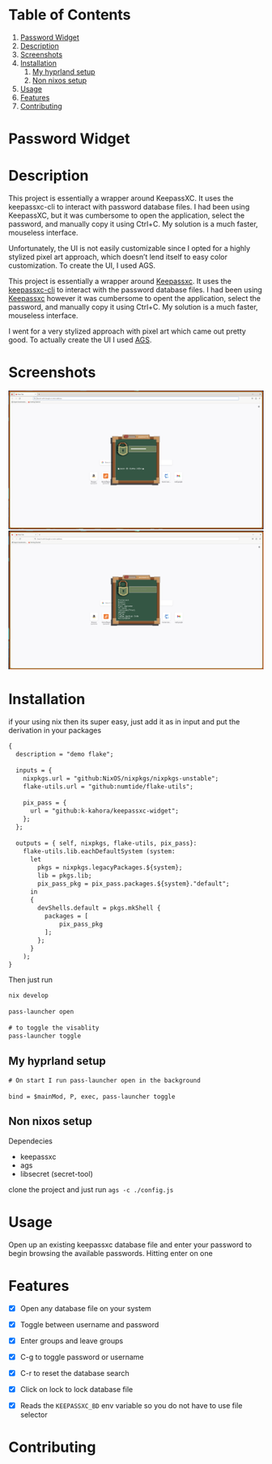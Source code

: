 
# Table of Contents

1.  [Password Widget](#orgabac9a7)
2.  [Description](#org718af8a)
3.  [Screenshots](#org668ffdc)
4.  [Installation](#orgb75ee05)
    1.  [My hyprland setup](#org8b381cc)
    2.  [Non nixos setup](#org85a71bd)
5.  [Usage](#orgf7cc94f)
6.  [Features](#orga2c8710)
7.  [Contributing](#org594d3e1)


<a id="orgabac9a7"></a>

# Password Widget


<a id="org718af8a"></a>

# Description

This project is essentially a wrapper around KeepassXC. It uses the keepassxc-cli to interact with password database files. I had been using KeepassXC, but it was cumbersome to open the application, select the password, and manually copy it using Ctrl+C. My solution is a much faster, mouseless interface.

Unfortunately, the UI is not easily customizable since I opted for a highly stylized pixel art approach, which doesn’t lend itself to easy color customization. To create the UI, I used AGS.

This project is essentially a wrapper around [Keepassxc](https://keepassxc.org/).  It uses the [keepassxc-cli](https://manpages.ubuntu.com/manpages/focal/man1/keepassxc-cli.1.html) to interact with the password database files.  I had been using [Keepassxc](https://keepassxc.org/) however it was cumbersome to opent the application, select the password, and manually copy it using Ctrl+C. My solution is a much faster, mouseless interface.

I went for a very stylized approach with pixel art which came out pretty good.  To actually create the UI I used [AGS](https://github.com/Aylur/ags).  


<a id="org668ffdc"></a>

# Screenshots

![img](./password-enter.png)
![img](./ss-in-use.png)


<a id="orgb75ee05"></a>

# Installation

if your using nix then its super easy, just add it as in input and put the derivation in your packages

    
    {
      description = "demo flake";
    
      inputs = {
        nixpkgs.url = "github:NixOS/nixpkgs/nixpkgs-unstable";
        flake-utils.url = "github:numtide/flake-utils";
    
        pix_pass = {
          url = "github:k-kahora/keepassxc-widget";
        };
      };
    
      outputs = { self, nixpkgs, flake-utils, pix_pass}:
        flake-utils.lib.eachDefaultSystem (system:
          let
            pkgs = nixpkgs.legacyPackages.${system};
            lib = pkgs.lib;
            pix_pass_pkg = pix_pass.packages.${system}."default";
          in
          {
            devShells.default = pkgs.mkShell {
              packages = [
                  pix_pass_pkg
              ];
            };
          }
        );
    }

Then just run 

    
    nix develop
    
    pass-launcher open
    
    # to toggle the visablity
    pass-launcher toggle


<a id="org8b381cc"></a>

## My hyprland setup

    # On start I run pass-launcher open in the background
    
    bind = $mainMod, P, exec, pass-launcher toggle


<a id="org85a71bd"></a>

## Non nixos setup

Dependecies

-   keepassxc
-   ags
-   libsecret (secret-tool)

clone the project and just run `ags -c ./config.js`


<a id="orgf7cc94f"></a>

# Usage

Open up an existing keepassxc database file and enter your password to begin browsing the available passwords.  Hitting enter on one


<a id="orga2c8710"></a>

# Features

-   [X] Open any database file on your system
-   [X] Toggle between username and password
-   [X] Enter groups and leave groups
-   [X] C-g to toggle password or username
-   [X] C-r to reset the database search
-   [X] Click on lock to lock database file
-   [X] Reads the `KEEPASSXC_BD` env variable so you do not have to use file selector


<a id="org594d3e1"></a>

# Contributing

